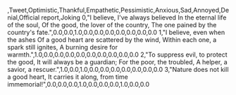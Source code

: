 ,Tweet,Optimistic,Thankful,Empathetic,Pessimistic,Anxious,Sad,Annoyed,Denial,Official report,Joking
0,"I believe, I've always believed In the eternal life of the soul, Of the good, the lover of the country, The one pained by the country's fate.",0.0,0.0,1.0,0.0,0.0,0.0,0.0,0.0,0.0,0.0
1,"I believe, even when the ashes Of a good heart are scattered by the wind, Within each one, a spark still ignites, A burning desire for warmth.",1.0,0.0,0.0,0.0,0.0,0.0,0.0,0.0,0.0,0.0
2,"To suppress evil, to protect the good, It will always be a guardian; For the poor, the troubled, A helper, a savior, a rescuer.",1.0,0.0,1.0,0.0,0.0,0.0,0.0,0.0,0.0,0.0
3,"Nature does not kill a good heart, It carries it along, from time immemorial!",0.0,0.0,0.0,1.0,0.0,0.0,0.0,1.0,0.0,0.0
